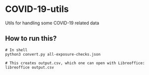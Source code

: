 # COVID-19-utils
Utils for handling some COVID-19 related data

## How to run this?
```
# In shell
python3 convert.py all-exposure-checks.json

# This creates output.csv, which one can open with Libreoffice:
libreoffice output.csv
```